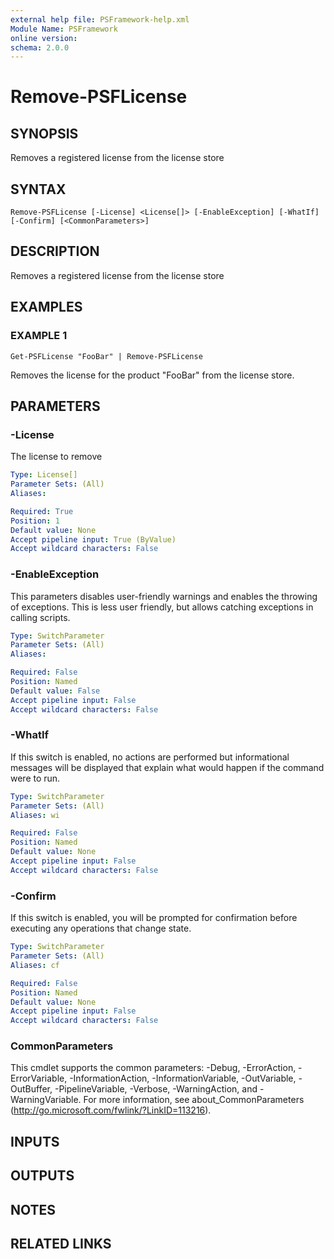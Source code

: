 ```yaml
---
external help file: PSFramework-help.xml
Module Name: PSFramework
online version:
schema: 2.0.0
---
```


# Remove-PSFLicense

## SYNOPSIS
Removes a registered license from the license store

## SYNTAX

```
Remove-PSFLicense [-License] <License[]> [-EnableException] [-WhatIf] [-Confirm] [<CommonParameters>]
```

## DESCRIPTION
Removes a registered license from the license store

## EXAMPLES

### EXAMPLE 1
```
Get-PSFLicense "FooBar" | Remove-PSFLicense
```

Removes the license for the product "FooBar" from the license store.

## PARAMETERS

### -License
The license to remove

```yaml
Type: License[]
Parameter Sets: (All)
Aliases:

Required: True
Position: 1
Default value: None
Accept pipeline input: True (ByValue)
Accept wildcard characters: False
```

### -EnableException
This parameters disables user-friendly warnings and enables the throwing of exceptions.
This is less user friendly, but allows catching exceptions in calling scripts.

```yaml
Type: SwitchParameter
Parameter Sets: (All)
Aliases:

Required: False
Position: Named
Default value: False
Accept pipeline input: False
Accept wildcard characters: False
```

### -WhatIf
If this switch is enabled, no actions are performed but informational messages will be displayed that explain what would happen if the command were to run.

```yaml
Type: SwitchParameter
Parameter Sets: (All)
Aliases: wi

Required: False
Position: Named
Default value: None
Accept pipeline input: False
Accept wildcard characters: False
```

### -Confirm
If this switch is enabled, you will be prompted for confirmation before executing any operations that change state.

```yaml
Type: SwitchParameter
Parameter Sets: (All)
Aliases: cf

Required: False
Position: Named
Default value: None
Accept pipeline input: False
Accept wildcard characters: False
```

### CommonParameters
This cmdlet supports the common parameters: -Debug, -ErrorAction, -ErrorVariable, -InformationAction, -InformationVariable, -OutVariable, -OutBuffer, -PipelineVariable, -Verbose, -WarningAction, and -WarningVariable. For more information, see about_CommonParameters (http://go.microsoft.com/fwlink/?LinkID=113216).

## INPUTS

## OUTPUTS

## NOTES

## RELATED LINKS
